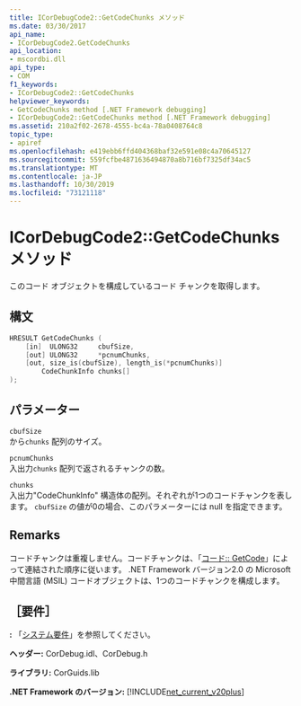 ```yaml
---
title: ICorDebugCode2::GetCodeChunks メソッド
ms.date: 03/30/2017
api_name:
- ICorDebugCode2.GetCodeChunks
api_location:
- mscordbi.dll
api_type:
- COM
f1_keywords:
- ICorDebugCode2::GetCodeChunks
helpviewer_keywords:
- GetCodeChunks method [.NET Framework debugging]
- ICorDebugCode2::GetCodeChunks method [.NET Framework debugging]
ms.assetid: 210a2f02-2678-4555-bc4a-78a0408764c8
topic_type:
- apiref
ms.openlocfilehash: e419ebb6ffd404368baf32e591e08c4a70645127
ms.sourcegitcommit: 559fcfbe4871636494870a8b716bf7325df34ac5
ms.translationtype: MT
ms.contentlocale: ja-JP
ms.lasthandoff: 10/30/2019
ms.locfileid: "73121118"
---
```

# <a name="icordebugcode2getcodechunks-method"></a>ICorDebugCode2::GetCodeChunks メソッド

このコード オブジェクトを構成しているコード チャンクを取得します。

## <a name="syntax"></a>構文

```cpp
HRESULT GetCodeChunks (
    [in]  ULONG32     cbufSize,
    [out] ULONG32     *pcnumChunks,
    [out, size_is(cbufSize), length_is(*pcnumChunks)]
        CodeChunkInfo chunks[]
);
```

## <a name="parameters"></a>パラメーター

`cbufSize`  
から`chunks` 配列のサイズ。

`pcnumChunks`  
入出力`chunks` 配列で返されるチャンクの数。

`chunks`  
入出力"CodeChunkInfo" 構造体の配列。それぞれが1つのコードチャンクを表します。 `cbufSize` の値が0の場合、このパラメーターには null を指定できます。

## <a name="remarks"></a>Remarks

コードチャンクは重複しません。コードチャンクは、「[コード:: GetCode](icordebugcode-getcode-method.md)」によって連結された順序に従います。 .NET Framework バージョン2.0 の Microsoft 中間言語 (MSIL) コードオブジェクトは、1つのコードチャンクを構成します。

## <a name="requirements"></a>［要件］

**:** 「[システム要件](../../get-started/system-requirements.md)」を参照してください。

**ヘッダー:** CorDebug.idl、CorDebug.h

**ライブラリ:** CorGuids.lib

**.NET Framework のバージョン:** [!INCLUDE[net_current_v20plus](../../../../includes/net-current-v20plus-md.md)]
